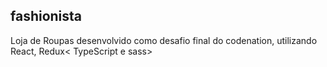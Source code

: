 ## fashionista

Loja de Roupas desenvolvido como desafio final do codenation, utilizando React, Redux< TypeScript e sass>
